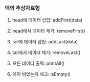 ### 덱의 추상자료형

1. head에 데이터 삽입: addFirst(data)

2. head에서 데이터 제거: removeFirst()

3. tail에 데이터 삽입: addLast(data)

4. tail에서 데이터 제거: removeLast()

5. 모든 데이터 출력: printAll()

6. 덱이 비었는지 체크: isEmpty()
